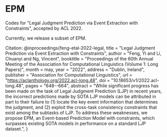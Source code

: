 # EPM


Codes for "Legal Judgment Prediction via Event Extraction with Constraints", accepted by ACL 2022.

Currently, we release a subset of EPM.

Citation:
@inproceedings{feng-etal-2022-legal,
    title = "Legal Judgment Prediction via Event Extraction with Constraints",
    author = "Feng, Yi  and
      Li, Chuanyi  and
      Ng, Vincent",
    booktitle = "Proceedings of the 60th Annual Meeting of the Association for Computational Linguistics (Volume 1: Long Papers)",
    month = may,
    year = "2022",
    address = "Dublin, Ireland",
    publisher = "Association for Computational Linguistics",
    url = "https://aclanthology.org/2022.acl-long.48",
    doi = "10.18653/v1/2022.acl-long.48",
    pages = "648--664",
    abstract = "While significant progress has been made on the task of Legal Judgment Prediction (LJP) in recent years, the incorrect predictions made by SOTA LJP models can be attributed in part to their failure to (1) locate the key event information that determines the judgment, and (2) exploit the cross-task consistency constraints that exist among the subtasks of LJP. To address these weaknesses, we propose EPM, an Event-based Prediction Model with constraints, which surpasses existing SOTA models in performance on a standard LJP dataset.",
}
